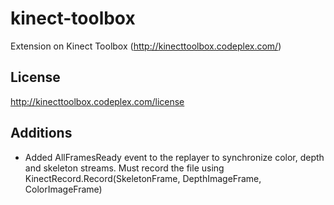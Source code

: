 kinect-toolbox
==============

Extension on Kinect Toolbox (http://kinecttoolbox.codeplex.com/)

## License
http://kinecttoolbox.codeplex.com/license

## Additions
* Added AllFramesReady event to the replayer to synchronize color, depth and skeleton streams. Must record the file using KinectRecord.Record(SkeletonFrame, DepthImageFrame, ColorImageFrame)
